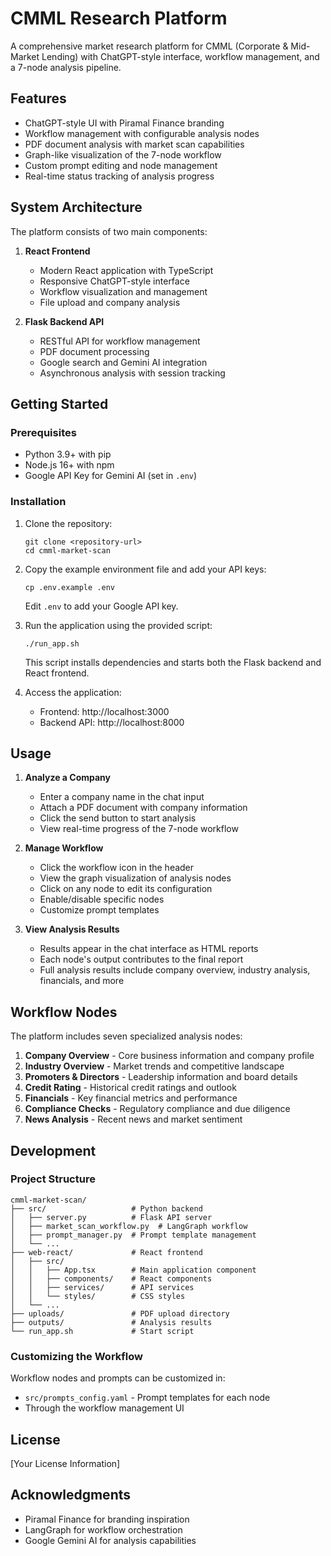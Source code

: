 # CMML Research Platform

A comprehensive market research platform for CMML (Corporate & Mid-Market Lending) with ChatGPT-style interface, workflow management, and a 7-node analysis pipeline.

## Features

- ChatGPT-style UI with Piramal Finance branding
- Workflow management with configurable analysis nodes
- PDF document analysis with market scan capabilities
- Graph-like visualization of the 7-node workflow
- Custom prompt editing and node management
- Real-time status tracking of analysis progress

## System Architecture

The platform consists of two main components:

1. **React Frontend**
   - Modern React application with TypeScript
   - Responsive ChatGPT-style interface
   - Workflow visualization and management
   - File upload and company analysis

2. **Flask Backend API**
   - RESTful API for workflow management
   - PDF document processing
   - Google search and Gemini AI integration
   - Asynchronous analysis with session tracking

## Getting Started

### Prerequisites

- Python 3.9+ with pip
- Node.js 16+ with npm
- Google API Key for Gemini AI (set in `.env`)

### Installation

1. Clone the repository:
   ```
   git clone <repository-url>
   cd cmml-market-scan
   ```

2. Copy the example environment file and add your API keys:
   ```
   cp .env.example .env
   ```
   Edit `.env` to add your Google API key.

3. Run the application using the provided script:
   ```
   ./run_app.sh
   ```
   This script installs dependencies and starts both the Flask backend and React frontend.

4. Access the application:
   - Frontend: http://localhost:3000
   - Backend API: http://localhost:8000

## Usage

1. **Analyze a Company**
   - Enter a company name in the chat input
   - Attach a PDF document with company information
   - Click the send button to start analysis
   - View real-time progress of the 7-node workflow

2. **Manage Workflow**
   - Click the workflow icon in the header
   - View the graph visualization of analysis nodes
   - Click on any node to edit its configuration
   - Enable/disable specific nodes
   - Customize prompt templates

3. **View Analysis Results**
   - Results appear in the chat interface as HTML reports
   - Each node's output contributes to the final report
   - Full analysis results include company overview, industry analysis, financials, and more

## Workflow Nodes

The platform includes seven specialized analysis nodes:

1. **Company Overview** - Core business information and company profile
2. **Industry Overview** - Market trends and competitive landscape
3. **Promoters & Directors** - Leadership information and board details
4. **Credit Rating** - Historical credit ratings and outlook
5. **Financials** - Key financial metrics and performance
6. **Compliance Checks** - Regulatory compliance and due diligence
7. **News Analysis** - Recent news and market sentiment

## Development

### Project Structure

```
cmml-market-scan/
├── src/                   # Python backend
│   ├── server.py          # Flask API server
│   ├── market_scan_workflow.py  # LangGraph workflow
│   ├── prompt_manager.py  # Prompt template management
│   └── ...
├── web-react/             # React frontend
│   ├── src/
│   │   ├── App.tsx        # Main application component
│   │   ├── components/    # React components
│   │   ├── services/      # API services
│   │   └── styles/        # CSS styles
│   └── ...
├── uploads/               # PDF upload directory
├── outputs/               # Analysis results
└── run_app.sh             # Start script
```

### Customizing the Workflow

Workflow nodes and prompts can be customized in:
- `src/prompts_config.yaml` - Prompt templates for each node
- Through the workflow management UI

## License

[Your License Information]

## Acknowledgments

- Piramal Finance for branding inspiration
- LangGraph for workflow orchestration
- Google Gemini AI for analysis capabilities
